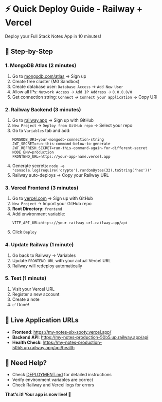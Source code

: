 # ⚡ Quick Deploy Guide - Railway + Vercel

Deploy your Full Stack Notes App in 10 minutes!

## 🚀 Step-by-Step

### 1. MongoDB Atlas (2 minutes)
1. Go to [mongodb.com/atlas](https://www.mongodb.com/atlas) → Sign up
2. Create free cluster (M0 Sandbox)
3. Create database user: `Database Access` → `Add New User`
4. Allow all IPs: `Network Access` → `Add IP Address` → `0.0.0.0/0`
5. Get connection string: `Connect` → `Connect your application` → Copy URI

### 2. Railway Backend (3 minutes)
1. Go to [railway.app](https://railway.app) → Sign up with GitHub
2. `New Project` → `Deploy from GitHub repo` → Select your repo
3. Go to `Variables` tab and add:
   ```
   MONGODB_URI=your-mongodb-connection-string
   JWT_SECRET=run-this-command-below-to-generate
   JWT_REFRESH_SECRET=run-this-command-again-for-different-secret
   NODE_ENV=production
   FRONTEND_URL=https://your-app-name.vercel.app
   ```
4. Generate secrets: `node -e "console.log(require('crypto').randomBytes(32).toString('hex'))"`
5. Railway auto-deploys → Copy your Railway URL

### 3. Vercel Frontend (3 minutes)
1. Go to [vercel.com](https://vercel.com) → Sign up with GitHub
2. `New Project` → Import your GitHub repo
3. **Root Directory**: `frontend`
4. Add environment variable:
   ```
   VITE_API_URL=https://your-railway-url.railway.app/api
   ```
5. Click `Deploy`

### 4. Update Railway (1 minute)
1. Go back to Railway → Variables
2. Update `FRONTEND_URL` with your actual Vercel URL
3. Railway will redeploy automatically

### 5. Test (1 minute)
1. Visit your Vercel URL
2. Register a new account
3. Create a note
4. ✅ Done!

## 🎯 Live Application URLs
- **Frontend**: https://my-notes-six-sooty.vercel.app/
- **Backend API**: https://my-notes-production-50b5.up.railway.app/api
- **Health Check**: https://my-notes-production-50b5.up.railway.app/api/health

## 🔧 Need Help?
- Check [DEPLOYMENT.md](./DEPLOYMENT.md) for detailed instructions
- Verify environment variables are correct
- Check Railway and Vercel logs for errors

**That's it! Your app is now live! 🎉**